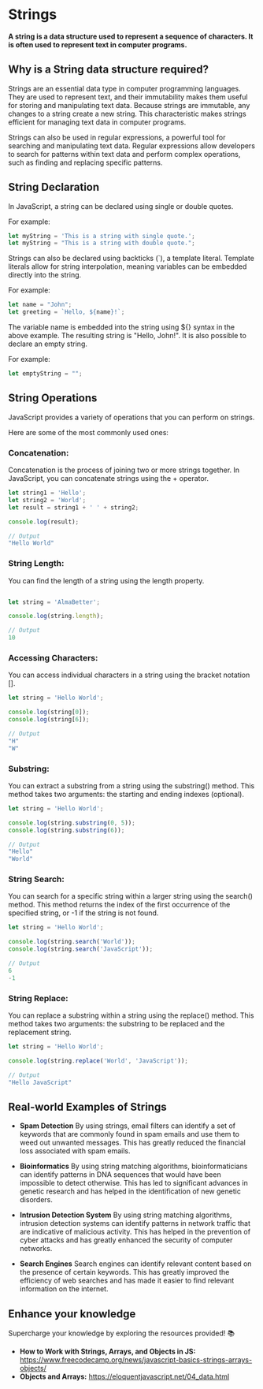 # Strings

**A string is a data structure used to represent a sequence of characters. It is often used to represent text in computer programs.**

## Why is a String data structure required?

Strings are an essential data type in computer programming languages. They are used to represent text, and their immutability makes them useful for storing and manipulating text data. Because strings are immutable, any changes to a string create a new string. This characteristic makes strings efficient for managing text data in computer programs.

Strings can also be used in regular expressions, a powerful tool for searching and manipulating text data. Regular expressions allow developers to search for patterns within text data and perform complex operations, such as finding and replacing specific patterns.


## String Declaration

In JavaScript, a string can be declared using single or double quotes.

For example:

```javascript
let myString = 'This is a string with single quote.';
let myString = "This is a string with double quote.";
```

Strings can also be declared using backticks (`), a template literal. Template literals allow for string interpolation, meaning variables can be embedded directly into the string.

For example:

```javascript
let name = "John";
let greeting = `Hello, ${name}!`;
```

The variable name is embedded into the string using ${} syntax in the above example. The resulting string is "Hello, John!".
It is also possible to declare an empty string.

For example:

```javascript
let emptyString = "";
```


## String Operations

JavaScript provides a variety of operations that you can perform on strings.

Here are some of the most commonly used ones:

### **Concatenation:** 

Concatenation is the process of joining two or more strings together. In JavaScript, you can concatenate strings using the + operator.

```javascript
let string1 = 'Hello';
let string2 = 'World';
let result = string1 + ' ' + string2;

console.log(result);

// Output
"Hello World"
```

### **String Length:**
You can find the length of a string using the length property.

```javascript

let string = 'AlmaBetter';

console.log(string.length);

// Output
10
```

### **Accessing Characters:**
You can access individual characters in a string using the bracket notation [].

```javascript
let string = 'Hello World';

console.log(string[0]);
console.log(string[6]);

// Output
"H"
"W"
```

### **Substring:**
You can extract a substring from a string using the substring() method. This method takes two arguments: the starting and ending indexes (optional).

```javascript
let string = 'Hello World';

console.log(string.substring(0, 5));
console.log(string.substring(6));

// Output
"Hello"
"World"
```

### **String Search:**
You can search for a specific string within a larger string using the search() method. This method returns the index of the first occurrence of the specified string, or -1 if the string is not found.

```javascript
let string = 'Hello World';

console.log(string.search('World'));
console.log(string.search('JavaScript'));

// Output
6
-1
```

### **String Replace:**
You can replace a substring within a string using the replace() method. This method takes two arguments: the substring to be replaced and the replacement string.

```javascript
let string = 'Hello World';

console.log(string.replace('World', 'JavaScript'));

// Output
"Hello JavaScript"
```


## Real-world Examples of Strings

- **Spam Detection**
By using strings, email filters can identify a set of keywords that are commonly found in spam emails and use them to weed out unwanted messages. This has greatly reduced the financial loss associated with spam emails.

- **Bioinformatics**
By using string matching algorithms, bioinformaticians can identify patterns in DNA sequences that would have been impossible to detect otherwise. This has led to significant advances in genetic research and has helped in the identification of new genetic disorders.

- **Intrusion Detection System**
By using string matching algorithms, intrusion detection systems can identify patterns in network traffic that are indicative of malicious activity. This has helped in the prevention of cyber attacks and has greatly enhanced the security of computer networks.

- **Search Engines**
Search engines can identify relevant content based on the presence of certain keywords. This has greatly improved the efficiency of web searches and has made it easier to find relevant information on the internet.
 


## Enhance your knowledge

Supercharge your knowledge by exploring the resources provided! 📚

- **How to Work with Strings, Arrays, and Objects in JS:** https://www.freecodecamp.org/news/javascript-basics-strings-arrays-objects/
- **Objects and Arrays:** https://eloquentjavascript.net/04_data.html
 